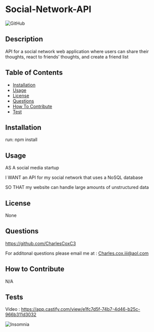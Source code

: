 # Social-Network-API

![GitHub](https://img.shields.io/github/license/CharlesCoxC3/Social-Network-API)

## Description

 API for a social network web application where users can share their thoughts, react to friends’ thoughts, and create a friend list

## Table of Contents

- [Installation](#installation)
- [Usage](#usage)
- [License](#license)
- [Questions](#questions)
- [How To Contribute](#contributions)
- [Test](#tests)

## Installation

run: npm install

## Usage

AS A social media startup

I WANT an API for my social network that uses a NoSQL database

SO THAT my website can handle large amounts of unstructured data

## License

None

## Questions

https://github.com/CharlesCoxC3

For additonal questions please email me at : Charles.cox.iii@aol.com

## How to Contribute

N/A

## Tests

Video : https://app.castify.com/view/e1fc7d5f-74b7-4d46-b25c-966b311d3032

![Insomnia](https://user-images.githubusercontent.com/112132288/216230932-a3328faf-8cf6-4fa5-83d7-7c6a1e12929f.png)
